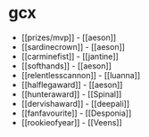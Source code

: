 # gcx

* [[prizes/mvp]] - [[aeson]]
* [[sardinecrown]] - [[aeson]]
* [[carminefist]] - [[jantine]]
* [[softhands]] - [[aeson]]
* [[relentlesscannon]] - [[luanna]]
* [[halflegaward]] - [[aeson]]
* [[hunteraward]] - [[Spinal]]
* [[dervishaward]] - [[deepali]]
* [[fanfavourite]] - [[Desponia]]
* [[rookieofyear]] - [[Veens]]
